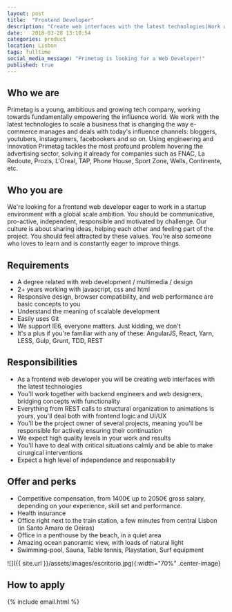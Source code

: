 ```yaml
---
layout: post
title:  "Frontend Developer"
description: "Create web interfaces with the latest technologies|Work with backend engineers and web designers, bridging concepts with functionality|From structural organization to animations, UI and UX|AngularJS, Yarn, LESS, Gulp, Grunt, Python"
date:   2018-03-28 13:10:54
categories: product
location: Lisbon
tags: fulltime
social_media_message: "Primetag is looking for a Web Developer!"
published: true
---
```


## **Who we are** ##

Primetag is a young, ambitious and growing tech company, working towards fundamentally empowering the influence world. We work with the latest technologies to scale a business that is changing the way e-commerce manages and deals with today's influence channels: bloggers, youtubers, instagramers, facebookers and so on. Using engineering and innovation Primetag tackles the most profound problem hovering the advertising sector, solving it already for companies such as FNAC, La Redoute, Prozis, L'Oreal, TAP, Phone House, Sport Zone, Wells, Continente, etc.

## **Who you are** ##

We're looking for a frontend web developer eager to work in a startup environment with a global scale ambition.
You should be communicative, pro-active, independent, responsible and motivated by challenge.
Our culture is about sharing ideas, helping each other and feeling part of the project. You should feel attracted by these values.
You're also someone who loves to learn and is constantly eager to improve things.

## **Requirements** ##

* A degree related with web development / multimedia / design
* 2+ years working with javascript, css and html
* Responsive design, browser compatibility, and web performance are basic concepts to you
* Understand the meaning of scalable development
* Easily uses Git
* We support IE6, everyone matters. Just kidding, we don't
* It's a plus if you're familiar with any of these: AngularJS, React, Yarn, LESS, Gulp, Grunt, TDD, REST


## **Responsibilities** ##

* As a frontend web developer you will be creating web interfaces with the latest technologies
* You'll work together with backend engineers and web designers, bridging concepts with functionality
* Everything from REST calls to structural organization to animations is yours, you'll deal both with frontend logic and UI/UX
* You'll be the project owner of several projects, meaning you'll be responsible for actively ensuring their continuation
* We expect high quality levels in your work and results
* You'll have to deal with critical situations calmly and be able to make cirurgical interventions
* Expect a high level of independence and responsability


## **Offer and perks** ##

* Competitive compensation, from 1400€ up to 2050€ gross salary, depending on your experience, skill set and performance.
* Health insurance
* Office right next to the train station, a few minutes from central Lisbon (in Santo Amaro de Oeiras)
* Office in a penthouse by the beach, in a quiet area
* Amazing ocean panoramic view, with loads of natural light
* Swimming-pool, Sauna, Table tennis, Playstation, Surf equipment

![]({{ site.url }}/assets/images/escritorio.jpg){:width="70%" .center-image}

## **How to apply** ##

{% include email.html %} 

